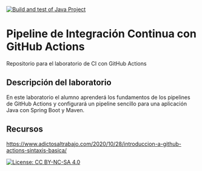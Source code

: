 [![Build and test of Java Project](https://github.com/ETSISI-EMS/ems2023_lab_1_3_ci_github_actions-felixdasilvabakabo/actions/workflows/main.yml/badge.svg)](https://github.com/ETSISI-EMS/ems2023_lab_1_3_ci_github_actions-felixdasilvabakabo/actions/workflows/main.yml)
# Pipeline de Integración Continua con GitHub Actions

Repositorio para el laboratorio de CI con GitHub Actions

## Descripción del laboratorio

En este laboratorio el alumno aprenderá los fundamentos de los pipelines de GitHub Actions y configurará un pipeline
sencillo para una aplicación Java con Spring Boot y Maven. 

## Recursos
https://www.adictosaltrabajo.com/2020/10/28/introduccion-a-github-actions-sintaxis-basica/

[![License: CC BY-NC-SA 4.0](https://img.shields.io/badge/License-CC_BY--NC--SA_4.0-lightgrey.svg)](https://creativecommons.org/licenses/by-nc-sa/4.0/)
